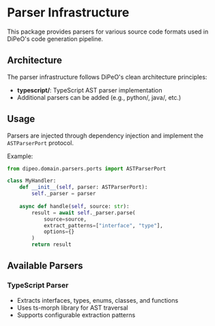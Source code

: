 # Parser Infrastructure

This package provides parsers for various source code formats used in DiPeO's code generation pipeline.

## Architecture

The parser infrastructure follows DiPeO's clean architecture principles:

- **typescript/**: TypeScript AST parser implementation
- Additional parsers can be added (e.g., python/, java/, etc.)

## Usage

Parsers are injected through dependency injection and implement the `ASTParserPort` protocol.

Example:
```python
from dipeo.domain.parsers.ports import ASTParserPort

class MyHandler:
    def __init__(self, parser: ASTParserPort):
        self._parser = parser
    
    async def handle(self, source: str):
        result = await self._parser.parse(
            source=source,
            extract_patterns=["interface", "type"],
            options={}
        )
        return result
```

## Available Parsers

### TypeScript Parser
- Extracts interfaces, types, enums, classes, and functions
- Uses ts-morph library for AST traversal
- Supports configurable extraction patterns